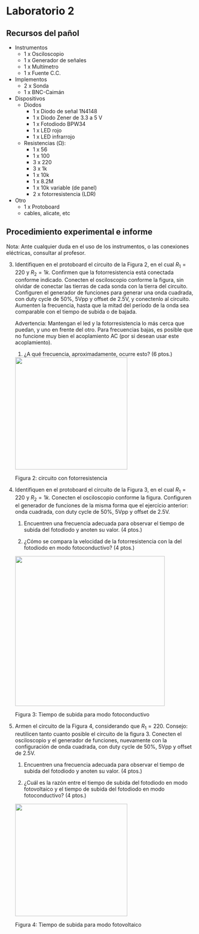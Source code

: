 # Laboratorio 2

## Recursos del pañol

- Instrumentos
  - 1 x Osciloscopio
  - 1 x Generador de señales
  - 1 x Multímetro
  - 1 x Fuente C.C.
- Implementos
  - 2 x Sonda
  - 1 x BNC-Caimán
- Dispositivos
  - Diodos
    - 1 x Diodo de señal 1N4148
    - 1 x Diodo Zener de 3.3 a 5 V
    - 1 x Fotodiodo BPW34
    - 1 x LED rojo
    - 1 x LED infrarrojo
  - Resistencias (Ω):
    - 1 x 56
    - 1 x 100
    - 3 x 220
    - 3 x 1k
    - 1 x 10k
    - 1 x 8.2M
    - 1 x 10k variable (de panel)
    - 2 x fotorresistencia (LDR)
- Otro
    - 1 x Protoboard
    - cables, alicate, etc

## Procedimiento experimental e informe

Nota: Ante cualquier duda en el uso de los instrumentos, o las conexiones eléctricas, consultar al profesor.

3. Identifiquen en el protoboard el circuito de la Figura 2, en el cual $R_1=220$ y $R_2= 1k$. Confirmen que la fotorresistencia está conectada conforme indicado. Conecten el osciloscopio conforme la figura, sin olvidar de conectar las tierras de cada sonda con la tierra del circuito. Configuren el generador de funciones para generar una onda cuadrada, con duty cycle de 50%, 5Vpp y offset de 2.5V, y conectenlo al circuito. Aumenten la frecuencia, hasta que la mitad del período de la onda sea comparable con el tiempo de subida o de bajada.

   Advertencia: Mantengan el led y la fotorresistencia lo más cerca que puedan, y uno en frente del otro. Para frecuencias bajas, es posible que no funcione muy bien el acoplamiento AC (por si desean usar este acoplamiento).

   1. ¿A qué frecuencia, aproximadamente, ocurre esto? (6 ptos.) 

   <img src="https://julianodb.github.io/electronic_circuits_diagrams/ldr.png" width="300">

   Figura 2: circuito con fotorresistencia

4. Identifiquen en el protoboard el circuito de la Figura 3, en el cual $R_1=220$ y $R_2= 1k$. Conecten el osciloscopio conforme la figura. Configuren el generador de funciones de la misma forma que el ejercício anterior: onda cuadrada, con duty cycle de 50%, 5Vpp y offset de 2.5V.
    1. Encuentren una frecuencia adecuada para observar el tiempo de subida del fotodiodo y anoten su valor. (4 ptos.)
    
    2. ¿Cómo se compara la velocidad de la fotorresistencia con la del fotodiodo en modo fotoconductivo? (4 ptos.)

    <img src="https://julianodb.github.io/electronic_circuits_diagrams/photodiode_photoconductive.png" width="400">
    
    Figura 3: Tiempo de subida para modo fotoconductivo

5. Armen el circuito de la Figura 4, considerando que $R_1=220$. Consejo: reutilicen tanto cuanto posible el circuito de la figura 3. Conecten el osciloscopio y el generador de funciones, nuevamente con la configuración de onda cuadrada, con duty cycle de 50%, 5Vpp y offset de 2.5V.
    1. Encuentren una frecuencia adecuada para observar el tiempo de subida del fotodiodo y anoten su valor. (4 ptos.) 

    2. ¿Cuál es la razón entre el tiempo de subida del fotodiodo en modo fotovoltaico y el tiempo de subida del fotodiodo en modo fotoconductivo? (4 ptos.)

    <img src="https://julianodb.github.io/electronic_circuits_diagrams/photodiode_photovoltaic.png" width="300">
    
    Figura 4: Tiempo de subida para modo fotovoltaico
